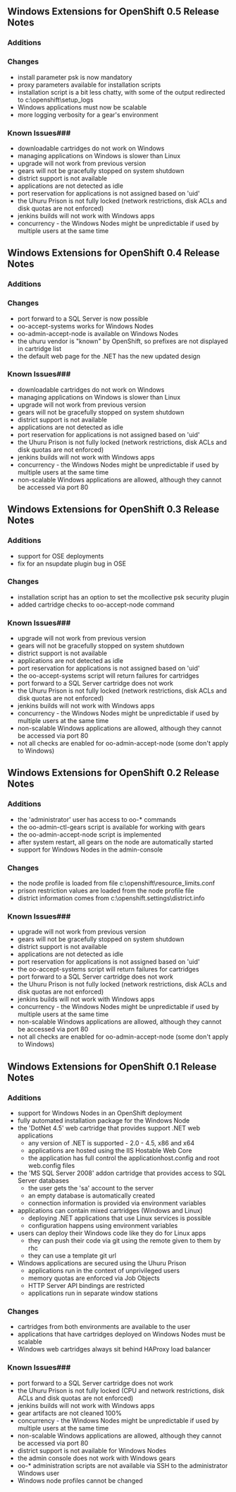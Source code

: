 ## Windows Extensions for OpenShift 0.5 Release Notes ##

### Additions ###

### Changes ###

- install parameter psk is now mandatory
- proxy parameters available for installation scripts
- installation script is a bit less chatty, with some of the output redirected to c:\openshift\setup_logs
- Windows applications must now be scalable
- more logging verbosity for a gear's environment

### Known Issues###

- downloadable cartridges do not work on Windows
- managing applications on Windows is slower than Linux
- upgrade will not work from previous version
- gears will not be gracefully stopped on system shutdown
- district support is not available
- applications are not detected as idle
- port reservation for applications is not assigned based on 'uid'
- the Uhuru Prison is not fully locked (network restrictions, disk ACLs and disk quotas are not enforced)
- jenkins builds will not work with Windows apps
- concurrency - the Windows Nodes might be unpredictable if used by multiple users at the same time

## Windows Extensions for OpenShift 0.4 Release Notes ##

### Additions ###

### Changes ###

- port forward to a SQL Server is now possible
- oo-accept-systems works for Windows Nodes 
- oo-admin-accept-node is available on Windows Nodes
- the uhuru vendor is "known" by OpenShift, so prefixes are not displayed in cartridge list
- the default web page for the .NET has the new updated design 

### Known Issues###

- downloadable cartridges do not work on Windows
- managing applications on Windows is slower than Linux
- upgrade will not work from previous version
- gears will not be gracefully stopped on system shutdown
- district support is not available
- applications are not detected as idle
- port reservation for applications is not assigned based on 'uid'
- the Uhuru Prison is not fully locked (network restrictions, disk ACLs and disk quotas are not enforced)
- jenkins builds will not work with Windows apps
- concurrency - the Windows Nodes might be unpredictable if used by multiple users at the same time
- non-scalable Windows applications are allowed, although they cannot be accessed via port 80

## Windows Extensions for OpenShift 0.3 Release Notes ##

### Additions ###

- support for OSE deployments
- fix for an nsupdate plugin bug in OSE

### Changes ###

- installation script has an option to set the mcollective psk security plugin
- added cartridge checks to oo-accept-node command

### Known Issues###

- upgrade will not work from previous version
- gears will not be gracefully stopped on system shutdown
- district support is not available
- applications are not detected as idle
- port reservation for applications is not assigned based on 'uid'
- the oo-accept-systems script will return failures for cartridges
- port forward to a SQL Server cartridge does not work
- the Uhuru Prison is not fully locked (network restrictions, disk ACLs and disk quotas are not enforced)
- jenkins builds will not work with Windows apps
- concurrency - the Windows Nodes might be unpredictable if used by multiple users at the same time
- non-scalable Windows applications are allowed, although they cannot be accessed via port 80
- not all checks are enabled for oo-admin-accept-node (some don't apply to Windows)


## Windows Extensions for OpenShift 0.2 Release Notes ##

### Additions ###

- the 'administrator' user has access to oo-* commands
- the oo-admin-ctl-gears script is available for working with gears
- the oo-admin-accept-node script is implemented
- after system restart, all gears on the node are automatically started
- support for Windows Nodes in the admin-console

### Changes ###

- the node profile is loaded from file c:\openshift\resource_limits.conf
- prison restriction values are loaded from the node profile file
- district information comes from c:\openshift\.settings\district.info

### Known Issues###

- upgrade will not work from previous version
- gears will not be gracefully stopped on system shutdown
- district support is not available
- applications are not detected as idle
- port reservation for applications is not assigned based on 'uid'
- the oo-accept-systems script will return failures for cartridges
- port forward to a SQL Server cartridge does not work
- the Uhuru Prison is not fully locked (network restrictions, disk ACLs and disk quotas are not enforced)
- jenkins builds will not work with Windows apps
- concurrency - the Windows Nodes might be unpredictable if used by multiple users at the same time
- non-scalable Windows applications are allowed, although they cannot be accessed via port 80
- not all checks are enabled for oo-admin-accept-node (some don't apply to Windows)

## Windows Extensions for OpenShift 0.1 Release Notes ##

### Additions ###

- support for Windows Nodes in an OpenShift deployment
- fully automated installation package for the Windows Node
- the 'DotNet 4.5' web cartridge that provides support .NET web applications
	- any version of .NET is supported - 2.0 - 4.5, x86 and x64
	- applications are hosted using the IIS Hostable Web Core
	- the application has full control the applicationhost.config and root web.config files
- the 'MS SQL Server 2008' addon cartridge that provides access to SQL Server databases
	- the user gets the 'sa' account to the server
	- an empty database is automatically created
	- connection information is provided via environment variables
- applications can contain mixed cartridges (Windows and Linux)
	- deploying .NET applications that use Linux services is possible
	- configuration happens using environment variables
- users can deploy their Windows code like they do for Linux apps
	- they can push their code via git using the remote given to them by rhc
	- they can use a template git url
- Windows applications are secured using the Uhuru Prison
	- applications run in the context of unprivileged users
	- memory quotas are enforced via Job Objects
	- HTTP Server API bindings are restricted
	- applications run in separate window stations

### Changes ###

- cartridges from both environments are available to the user
- applications that have cartridges deployed on Windows Nodes must be scalable
- Windows web cartridges always sit behind HAProxy load balancer

### Known Issues###

- port forward to a SQL Server cartridge does not work
- the Uhuru Prison is not fully locked (CPU and network restrictions, disk ACLs and disk quotas are not enforced)
- jenkins builds will not work with Windows apps
- gear artifacts are not cleaned 100%
- concurrency - the Windows Nodes might be unpredictable if used by multiple users at the same time
- non-scalable Windows applications are allowed, although they cannot be accessed via port 80
- district support is not available for Windows Nodes
- the admin console does not work with Windows gears
- oo-* administration scripts are not available via SSH to the administrator Windows user
- Windows node profiles cannot be changed